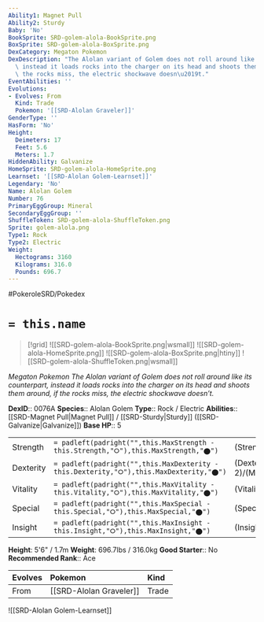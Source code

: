 ```yaml
---
Ability1: Magnet Pull
Ability2: Sturdy
Baby: 'No'
BookSprite: SRD-golem-alola-BookSprite.png
BoxSprite: SRD-golem-alola-BoxSprite.png
DexCategory: Megaton Pokemon
DexDescription: "The Alolan variant of Golem does not roll around like its counterpart,\
  \ instead it loads rocks into the charger on its head and shoots them around, if\
  \ the rocks miss, the electric shockwave doesn\u2019t."
EventAbilities: ''
Evolutions:
- Evolves: From
  Kind: Trade
  Pokemon: '[[SRD-Alolan Graveler]]'
GenderType: ''
HasForm: 'No'
Height:
  Deimeters: 17
  Feet: 5.6
  Meters: 1.7
HiddenAbility: Galvanize
HomeSprite: SRD-golem-alola-HomeSprite.png
Learnset: '[[SRD-Alolan Golem-Learnset]]'
Legendary: 'No'
Name: Alolan Golem
Number: 76
PrimaryEggGroup: Mineral
SecondaryEggGroup: ''
ShuffleToken: SRD-golem-alola-ShuffleToken.png
Sprite: golem-alola.png
Type1: Rock
Type2: Electric
Weight:
  Hectograms: 3160
  Kilograms: 316.0
  Pounds: 696.7
---
```


#PokeroleSRD/Pokedex

# `= this.name`

> [!grid]
> ![[SRD-golem-alola-BookSprite.png|wsmall]]
> ![[SRD-golem-alola-HomeSprite.png]]
> ![[SRD-golem-alola-BoxSprite.png|htiny]]
> ![[SRD-golem-alola-ShuffleToken.png|wsmall]]


*Megaton Pokemon*
*The Alolan variant of Golem does not roll around like its counterpart, instead it loads rocks into the charger on its head and shoots them around, if the rocks miss, the electric shockwave doesn’t.*

**DexID**:: 0076A
**Species**:: Alolan Golem
**Type**:: Rock / Electric
**Abilities**:: [[SRD-Magnet Pull|Magnet Pull]] / [[SRD-Sturdy|Sturdy]] ([[SRD-Galvanize|Galvanize]])
**Base HP**:: 5

|           |                                                                                        |                                          |
| --------- | -------------------------------------------------------------------------------------- | ---------------------------------------- |
| Strength  | `= padleft(padright("",this.MaxStrength - this.Strength,"⭘"),this.MaxStrength,"⬤")`    | (Strength::3)/(MaxStrength::7)   |
| Dexterity | `= padleft(padright("",this.MaxDexterity - this.Dexterity,"⭘"),this.MaxDexterity,"⬤")` | (Dexterity:: 2)/(MaxDexterity::4) |
| Vitality  | `= padleft(padright("",this.MaxVitality - this.Vitality,"⭘"),this.MaxVitality,"⬤")`    | (Vitality::3)/(MaxVitality::7)   |
| Special   | `= padleft(padright("",this.MaxSpecial - this.Special,"⭘"),this.MaxSpecial,"⬤")`       | (Special::2)/(MaxSpecial::4)     |
| Insight   | `= padleft(padright("",this.MaxInsight - this.Insight,"⭘"),this.MaxInsight,"⬤")`       | (Insight::2)/(MaxInsight::4)     |

**Height**: 5'6" / 1.7m
**Weight**: 696.7lbs / 316.0kg
**Good Starter**:: No
**Recommended Rank**:: Ace

| Evolves   | Pokemon                 | Kind   |
|:----------|:------------------------|:-------|
| From      | [[SRD-Alolan Graveler]] | Trade  |

![[SRD-Alolan Golem-Learnset]]